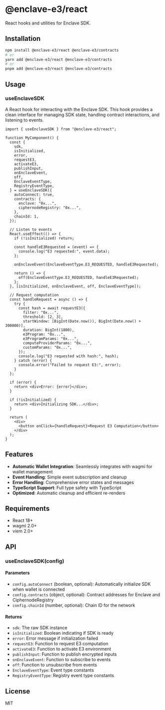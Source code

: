 # @enclave-e3/react

React hooks and utilities for Enclave SDK.

## Installation

```bash
npm install @enclave-e3/react @enclave-e3/contracts
# or
yarn add @enclave-e3/react @enclave-e3/contracts
# or
pnpm add @enclave-e3/react @enclave-e3/contracts
```

## Usage

### useEnclaveSDK

A React hook for interacting with the Enclave SDK. This hook provides a clean interface for managing SDK state, handling contract interactions, and listening to events.

```tsx
import { useEnclaveSDK } from "@enclave-e3/react";

function MyComponent() {
  const {
    sdk,
    isInitialized,
    error,
    requestE3,
    activateE3,
    publishInput,
    onEnclaveEvent,
    off,
    EnclaveEventType,
    RegistryEventType,
  } = useEnclaveSDK({
    autoConnect: true,
    contracts: {
      enclave: "0x...",
      ciphernodeRegistry: "0x...",
    },
    chainId: 1,
  });

  // Listen to events
  React.useEffect(() => {
    if (!isInitialized) return;

    const handleE3Requested = (event) => {
      console.log("E3 requested:", event.data);
    };

    onEnclaveEvent(EnclaveEventType.E3_REQUESTED, handleE3Requested);

    return () => {
      off(EnclaveEventType.E3_REQUESTED, handleE3Requested);
    };
  }, [isInitialized, onEnclaveEvent, off, EnclaveEventType]);

  // Request computation
  const handleRequest = async () => {
    try {
      const hash = await requestE3({
        filter: "0x...",
        threshold: [2, 3],
        startWindow: [BigInt(Date.now()), BigInt(Date.now() + 300000)],
        duration: BigInt(1800),
        e3Program: "0x...",
        e3ProgramParams: "0x...",
        computeProviderParams: "0x...",
        customParams: "0x...",
      });
      console.log("E3 requested with hash:", hash);
    } catch (error) {
      console.error("Failed to request E3:", error);
    }
  };

  if (error) {
    return <div>Error: {error}</div>;
  }

  if (!isInitialized) {
    return <div>Initializing SDK...</div>;
  }

  return (
    <div>
      <button onClick={handleRequest}>Request E3 Computation</button>
    </div>
  );
}
```

## Features

- **Automatic Wallet Integration**: Seamlessly integrates with wagmi for wallet management
- **Event Handling**: Simple event subscription and cleanup
- **Error Handling**: Comprehensive error states and messages
- **TypeScript Support**: Full type safety with TypeScript
- **Optimized**: Automatic cleanup and efficient re-renders

## Requirements

- React 18+
- wagmi 2.0+
- viem 2.0+

## API

### useEnclaveSDK(config)

#### Parameters

- `config.autoConnect` (boolean, optional): Automatically initialize SDK when wallet is connected
- `config.contracts` (object, optional): Contract addresses for Enclave and CiphernodeRegistry
- `config.chainId` (number, optional): Chain ID for the network

#### Returns

- `sdk`: The raw SDK instance
- `isInitialized`: Boolean indicating if SDK is ready
- `error`: Error message if initialization failed
- `requestE3`: Function to request E3 computation
- `activateE3`: Function to activate E3 environment
- `publishInput`: Function to publish encrypted inputs
- `onEnclaveEvent`: Function to subscribe to events
- `off`: Function to unsubscribe from events
- `EnclaveEventType`: Event type constants
- `RegistryEventType`: Registry event type constants

## License

MIT

